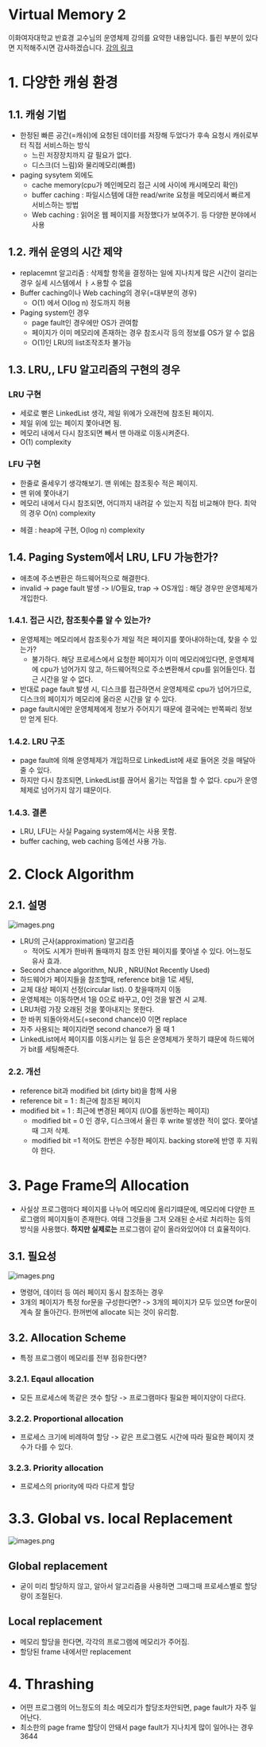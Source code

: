 Virtual Memory 2
===
이화여자대학교 반효경 교수님의 운영체제 강의를 요약한 내용입니다. 틀린 부분이 있다면 지적해주시면 감사하겠습니다. [강의 링크](http://www.kocw.net/home/cview.do?cid=4b9cd4c7178db077)

# 1. 다양한 캐슁 환경
## 1.1. 캐슁 기법
- 한정된 빠른 공간(=캐쉬)에 요청된 데이터를 저장해 두었다가 후속 요청시 캐쉬로부터 직접 서비스하는 방식
    - 느린 저장장치까지 갈 필요가 없다.
    - 디스크(더 느림)와 물리메모리(빠름)
- paging sysytem 외에도 
    - cache memory(cpu가 메인메모리 접근 시에 사이에 캐시메모리 확인)
    - buffer caching : 파일시스템에 대한 read/write 요청을 메모리에서 빠르게 서비스하는 방법
    - Web caching : 읽어온 웹 페이지를 저장했다가 보여주기.
등 다양한 분야에서 사용
## 1.2. 캐쉬 운영의 시간 제약
- replacemnt 알고리즘 : 삭제할 항목을 결정하는 일에 지나치게 많은 시간이 걸리는 경우 실세 시스템에서 ㅏㅅ용할 수 없음
- Buffer caching이나 Web caching의 경우(=대부분의 경우)
    - O(1) 에서 O(log n) 정도까지 허용
- Paging system인 경우
    - page fault인 경우에만 OS가 관여함
    - 페이지가 이미 메모리에 존재하는 경우 참조시각 등의 정보를 OS가 알 수 없음
    - O(1)인 LRU의 list조작조차 불가능
## 1.3. LRU,, LFU 알고리즘의 구현의 경우
### LRU 구현
- 세로로 뻗은 LinkedList 생각, 제일 위에가 오래전에 참조된 페이지.
- 제일 위에 있는 페이지 쫓아내면 됨.
- 메모리 내에서 다시 참조되면 빼서 맨 아래로 이동시켜준다.
- O(1) complexity
### LFU 구현
- 한줄로 줄세우기 생각해보기. 맨 위에는 참조횟수 적은 페이지.
- 맨 위에 쫓아내기
- 메모리 내에서 다시 참조되면, 어디까지 내려갈 수 있는지 직접 비교해야 한다. 최악의 경우 O(n) complexity
+ 헤결 : heap에 구현, O(log n) complexity
## 1.4. Paging System에서 LRU, LFU 가능한가?  
- 애초에 주소변환은 하드웨어적으로 해결한다.
- invalid -> page fault 발생 -> I/O필요, trap -> OS개입 : 해당 경우만 운영체제가 개입한다.
### 1.4.1. 접근 시간, 참조횟수를 알 수 있는가?
- 운영체제는 메모리에서 참조횟수가 제일 적은 페이지를 쫓아내야하는데, 찾을 수 있는가?
    - 불가하다. 해당 프로세스에서 요청한 페이지가 이미 메모리에있다면, 운영체제에 cpu가 넘어가지 않고, 하드웨어적으로 주소변환해서 cpu를 읽어들인다. 접근 시간을 알 수 없다.
- 반대로 page fault 발생 시, 디스크를 접근하면서 운영체제로 cpu가 넘어가므로, 디스크의 페이지가 메모리에 올라온 시간을 알 수 있다.
- page fault시에만 운영체제에게 정보가 주어지기 때문에 결국에는 반쪽짜리 정보만 얻게 된다.
### 1.4.2. LRU 구조
- page fault에 의해 운영체제가 개입하므로 LinkedList에 새로 들어온 것을 매달아줄 수 있다. 
- 하지만  다시 참조되면, LinkedList를 끊어서 옮기는 작업을 할 수 없다. cpu가 운영체제로 넘어가지 않기 떄문이다.
### 1.4.3. 결론
- LRU, LFU는 사실 Pagaing system에서는 사용 못함.
- buffer caching, web caching 등에선 사용 가능.

# 2. Clock Algorithm
## 2.1. 설명
![images.png](./images/clock_algo.png)
- LRU의 근사(approximation) 알고리즘
    - 적어도 시계가 한바퀴 돌때까지 참조 안된 페이지를 쫓아낼 수 있다. 어느정도 유사 효과.
- Second chance algorithm, NUR , NRU(Not Recently Used)
- 하드웨어가 페이지들을 참조할때, reference bit을 1로 세팅,
- 교체 대상 페이지 선정(circular list). 0 찾을때까지 이동
- 운영체제는 이동하면서 1을 0으로 바꾸고, 0인 것을 발견 시 교체. 
- LRU처럼 가장 오래된 것을 쫓아내지는 못한다.
- 한 바퀴 되돌아와서도(=second chance)0 이면 replace
- 자주 사용되는 페이지라면 second chance가 올 때 1  
- LinkedList에서 페이지를 이동시키는 일 등은 운영체제가 못하기 떄문에 하드웨어가 bit를 세팅해준다.
### 2.2. 개선
- reference bit과 modified bit (dirty bit)을 함께 사용
- reference bit = 1 : 최근에 참조된 페이지
- modified bit = 1 : 최근에 변경된 페이지 (I/O를 동반하는 페이지)
    - modified bit = 0 인 경우, 디스크에서 올린 후 write 발생한 적이 없다. 쫓아낼때 그저 삭제.
    - modified bit =1 적어도 한번은 수정한 페이지. backing store에 반영 후 지워야 한다.

# 3. Page Frame의 Allocation
- 사실상 프로그램마다 페이지를 나누어 메모리에 올리기떄문에, 메모리에 다양한 프로그램의 페이지들이 존재한다. 여태 그것들을 그저 오래된 순서로 처리하는 등의 방식을 사용했다. **하지만 실제로는** 프로그램이 같이 올라와있어야 더 효율적이다.
## 3.1. 필요성
![images.png](./images/pf_allo.png)
- 명령어, 데이터 등 여러 페이지 동시 참조하는 경우
- 3개의 페이지가 특정 for문을 구성한다면? -> 3개의 페이지가 모두 있으면 for문이 계속 잘 돌아간다. 한꺼번에 allocate 되는 것이 유리함.
## 3.2. Allocation Scheme
- 특정 프로그램이 메모리를 전부 점유한다면?
### 3.2.1. Eqaul allocation
- 모든 프로세스에 똑같은 갯수 할당 -> 프로그램마다 필요한 페이지양이 다르다.
### 3.2.2. Proportional allocation
- 프로세스 크기에 비례하여 할당  -> 같은 프로그램도 시간에 따라 필요한 페이지 갯수가 다를 수 있다.
### 3.2.3. Priority allocation 
- 프로세스의 priority에 따라 다르게 할당

# 3.3. Global vs. local  Replacement
![images.png](./images/glo_loc.png)
## Global replacement
- 굳이 미리 할당하지 않고, 알아서 알고리즘을 사용하면 그때그때 프로세스별로 할당량이 조절된다.
## Local replacement
- 메모리 할당을 한다면, 각각의 프로그램에 메모리가 주어짐.
- 할당된 frame 내에서만 replacement

# 4. Thrashing
 - 어떤 프로그램의 어느정도의 최소 메모리가 할당조차안되면, page fault가 자주 일어난다.
 - 최소한의 page frame 할당이 안돼서 page fault가 지나치게 많이 일어나는 경우
 3644